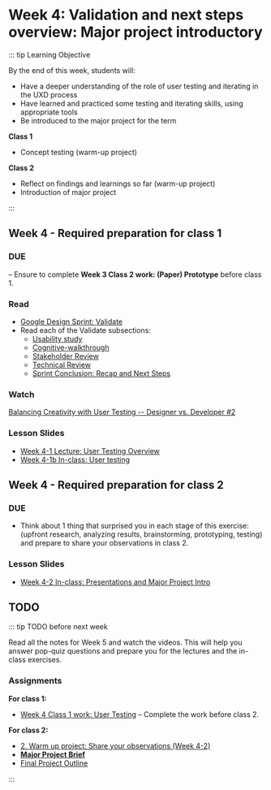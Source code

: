 # Week 4: Validation and next steps overview: Major project introductory

::: tip Learning Objective

By the end of this week, students will:

- Have a deeper understanding of the role of user testing and iterating in the UXD process
- Have learned and practiced some testing and iterating skills, using appropriate tools
- Be introduced to the major project for the term


**Class 1**
- Concept testing (warm-up project)

**Class 2**
- Reflect on findings and learnings so far (warm-up project)
- Introduction of major project

:::

## Week 4 - Required preparation for class 1

### DUE 
– Ensure to complete **Week 3 Class 2 work: (Paper) Prototype** before class 1.

### Read

- [Google Design Sprint: Validate](https://designsprintkit.withgoogle.com/methodology/phase6-validate)
- Read each of the Validate subsections: 
  - [Usability study](https://designsprintkit.withgoogle.com/methodology/phase6-validate/usability-study_1)
  - [Cognitive-walkthrough](https://designsprintkit.withgoogle.com/methodology/phase6-validate/cognitive-walkthroughs)
  - [Stakeholder Review](https://designsprintkit.withgoogle.com/methodology/phase6-validate/stakeholder-review)
  - [Technical Review](https://designsprintkit.withgoogle.com/methodology/phase6-validate/technical-review)
  - [Sprint Conclusion: Recap and Next Steps](https://designsprintkit.withgoogle.com/methodology/phase6-validate/sprint-conclusion-recap-and-next-steps)


### Watch

[Balancing Creativity with User Testing -- Designer vs. Developer #2](https://www.youtube.com/watch?v=OJJDwpyzlS4&t=0s&list=PLJ21zHI2TNh8WmAMhA1gGkYz0vBrwzk5l&index=17)


### Lesson Slides

- [Week 4-1 Lecture: User Testing Overview](https://drive.google.com/drive/folders/1kCPUsO4_f6Hz47THcBzFBiMlCJIzpvG7)
- [Week 4-1b In-class: User testing](https://drive.google.com/drive/folders/1kCPUsO4_f6Hz47THcBzFBiMlCJIzpvG7)


## Week 4 - Required preparation for class 2

### DUE

- Think about 1 thing that surprised you in each stage of this exercise: (upfront research, analyzing results, brainstorming, prototyping, testing) and prepare to share your observations in class 2.


### Lesson Slides

- [Week 4-2 In-class: Presentations and Major Project Intro](https://drive.google.com/drive/folders/1kCPUsO4_f6Hz47THcBzFBiMlCJIzpvG7)


## TODO

::: tip TODO before next week

Read all the notes for Week 5 and watch the videos. This will help you answer pop-quiz questions and prepare you for the lectures and the in-class exercises.

### Assignments

**For class 1:** 
- [Week 4 Class 1 work: User Testing](../../assignments/work-week4-1.md) – Complete the work before class 2.

**For class 2:**
- [2. Warm up project: Share your observations (Week 4-2)](../../assignments/warmup2.md)
- [**Major Project Brief**](../../assignments/project-brief.md)
- [Final Project Outline](../../assignments/proj.md)

:::
